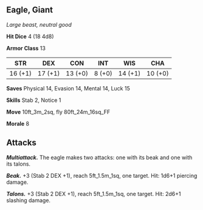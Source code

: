## Eagle, Giant

*Large beast, neutral good*

**Hit Dice** 4 (18 4d8)

**Armor Class** 13

| STR     | DEX     | CON     | INT     | WIS     | CHA     |
|---------|---------|---------|---------|---------|---------|
| 16 (+1) | 17 (+1) | 13 (+0) |  8 (+0) | 14 (+1) | 10 (+0) |

**Saves** Physical 14, Evasion 14, Mental 14, Luck 15

**Skills** Stab 2, Notice 1

**Move** 10ft_3m_2sq, fly 80ft_24m_16sq_FF

**Morale** 8

## Attacks

***Multiattack.*** The eagle makes two attacks: one with its beak and one with its talons.

***Beak.*** +3 (Stab 2 DEX +1), reach 5ft_1.5m_1sq, one target. Hit: 1d6+1 piercing damage.

***Talons.*** +3 (Stab 2 DEX +1), reach 5ft_1.5m_1sq, one target. Hit: 2d6+1 slashing damage.

